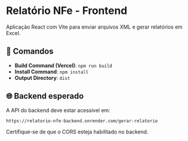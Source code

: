 
# Relatório NFe - Frontend

Aplicação React com Vite para enviar arquivos XML e gerar relatórios em Excel.

## 🔧 Comandos

- **Build Command (Vercel)**: `npm run build`
- **Install Command**: `npm install`
- **Output Directory**: `dist`

## 🌐 Backend esperado

A API do backend deve estar acessível em:

```
https://relatorio-nfe-backend.onrender.com/gerar-relatorio
```

Certifique-se de que o CORS esteja habilitado no backend.
